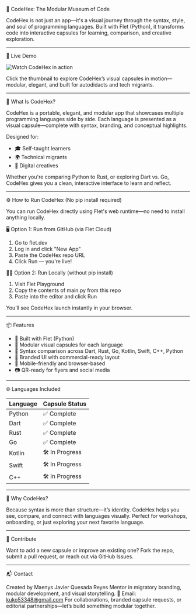 🚀 CodeHex: The Modular Museum of Code

CodeHex is not just an app—it's a visual journey through the syntax, style, and soul of programming languages. Built with Flet (Python), it transforms code into interactive capsules for learning, comparison, and creative exploration.

---

🎥 Live Demo

![Watch CodeHex in action](https://www.youtube.com/watch?v=0L6UOqMB-o)

Click the thumbnail to explore CodeHex’s visual capsules in motion—modular, elegant, and built for autodidacts and tech migrants.

---

🧩 What Is CodeHex?

CodeHex is a portable, elegant, and modular app that showcases multiple programming languages side by side. Each language is presented as a visual capsule—complete with syntax, branding, and conceptual highlights.

Designed for: 
- 🎓 Self-taught learners 
- 🌍 Technical migrants 
- 🎨 Digital creatives 

Whether you're comparing Python to Rust, or exploring Dart vs. Go, CodeHex gives you a clean, interactive interface to learn and reflect.

---

⚙️ How to Run CodeHex (No pip install required)

You can run CodeHex directly using Flet's web runtime—no need to install anything locally.

🖥️ Option 1: Run from GitHub (via Flet Cloud)

1. Go to flet.dev 
2. Log in and click "New App" 
3. Paste the CodeHex repo URL 
4. Click Run — you're live!

🧑‍💻 Option 2: Run Locally (without pip install)

1. Visit Flet Playground 
2. Copy the contents of main.py from this repo 
3. Paste into the editor and click Run

You’ll see CodeHex launch instantly in your browser.

---

📦 Features

- 🐍 Built with Flet (Python) 
- 🧩 Modular visual capsules for each language 
- 🔁 Syntax comparison across Dart, Rust, Go, Kotlin, Swift, C++, Python 
- 🎨 Branded UI with commercial-ready layout 
- 📱 Mobile-friendly and browser-based 
- 📷 QR-ready for flyers and social media 

---

🌐 Languages Included

| Language | Capsule Status |
|----------|----------------|
| Python   | ✅ Complete     |
| Dart     | ✅ Complete     |
| Rust     | ✅ Complete     |
| Go       | ✅ Complete     |
| Kotlin   | 🛠️ In Progress |
| Swift    | 🛠️ In Progress |
| C++      | 🛠️ In Progress |

---

📣 Why CodeHex?

Because syntax is more than structure—it’s identity. 
CodeHex helps you see, compare, and connect with languages visually. 
Perfect for workshops, onboarding, or just exploring your next favorite language.

---

🤝 Contribute

Want to add a new capsule or improve an existing one? 
Fork the repo, submit a pull request, or reach out via GitHub Issues.

---

📬 Contact

Created by Maenys Javier Quesada Reyes 
Mentor in migratory branding, modular development, and visual storytelling. 
📧 Email: kuko53348@gmail.com 
For collaborations, branded capsule requests, or editorial partnerships—let’s build something modular together.

